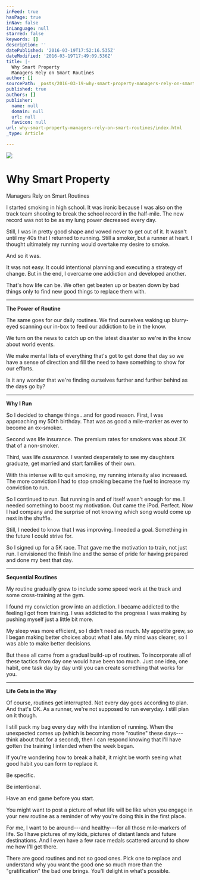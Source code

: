 ```yaml
---
inFeed: true
hasPage: true
inNav: false
inLanguage: null
starred: false
keywords: []
description: ''
datePublished: '2016-03-19T17:52:16.535Z'
dateModified: '2016-03-19T17:49:09.536Z'
title: |-
  Why Smart Property
  Managers Rely on Smart Routines
author: []
sourcePath: _posts/2016-03-19-why-smart-property-managers-rely-on-smart-routines.md
published: true
authors: []
publisher:
  name: null
  domain: null
  url: null
  favicon: null
url: why-smart-property-managers-rely-on-smart-routines/index.html
_type: Article

---
```

![](https://the-grid-user-content.s3-us-west-2.amazonaws.com/cf87a67f-d6c8-4e24-9d99-cc434cbb35ae.jpg)

# Why Smart Property
Managers Rely on Smart Routines

I started smoking
in high school. It was ironic because I was also on the track team shooting to
break the school record in the half-mile. The new record was not to be as my
lung power decreased every day.

Still, I was in
pretty good shape and vowed never to get out of it. It wasn't until my 40s that
I returned to running. Still a smoker, but a runner at heart. I thought
ultimately my running would overtake my desire to smoke.

And so it was.

It was not easy.
It could intentional planning and executing a strategy of change. But in the
end, I overcame one addiction and developed another.

That's how life can
be. We often get beaten up or beaten down by bad things only to find new good
things to replace them with.

****

**The Power of Routine**

The same goes for
our daily routines. We find ourselves
waking up blurry-eyed scanning our in-box to feed our addiction to be in the
know. 

We turn on the
news to catch up on the latest disaster so we're in the know about world
events.

We make mental
lists of everything that's got to get done that day so we have a sense of
direction and fill the need to have something to show for our efforts.

Is it any wonder
that we're finding ourselves further and further behind as the days go by?

****

**Why I Run**

So I decided to
change things...and for good reason. First, I was approaching my 50th birthday. That was as good a mile-marker as ever to become an ex-smoker.

Second was life
insurance. The premium rates for smokers was about 3X that of a non-smoker.

Third, was life _assurance._ I wanted desperately to see
my daughters graduate, get married and start families of their own.

With this intense
will to quit smoking, my running intensity also increased. The more conviction
I had to stop smoking became the fuel to increase my conviction to run.

So I continued to
run. But running in and of itself wasn't enough for me. I needed something to
boost my motivation. Out came the iPod. Perfect. Now I had company and the
surprise of not knowing which song would come up next in the shuffle.

Still, I needed
to know that I was improving. I needed a goal. Something in the future I could
strive for.

So I signed up
for a 5K race. That gave me the motivation to train, not just run. I envisioned
the finish line and the sense of pride for having prepared and done my best
that day.

****

**Sequential Routines**

My routine gradually
grew to include some speed work at the track and some cross-training at the
gym.

I found my
conviction grow into an addiction. I became addicted to the feeling I got from
training. I was addicted to the progress I was making by pushing myself just a
little bit more. 

My sleep was more
efficient, so I didn't need as much. My appetite grew, so I began making better
choices about what I ate. My mind was clearer, so I was able to make better
decisions.

But these all
came from a gradual build-up of routines. To incorporate all of these tactics
from day one would have been too much. Just one idea, one habit, one task day
by day until you can create something that works for you.

****

**Life Gets in the Way**

Of course,
routines get interrupted. Not every day goes according to plan. And that's OK.
As a runner, we're not supposed to run everyday. I still plan on it though.

I still pack my
bag every day with the intention of running. When the unexpected comes up
(which is becoming more "routine" these days---think about that for a second),
then I can respond knowing that I'll have gotten the training I intended when
the week began.

If you're
wondering how to break a habit, it might be worth seeing what good habit you
can form to replace it.

Be specific.

Be intentional.

Have an end game
before you start.

You might want to
post a picture of what life will be like when you engage in your new routine as
a reminder of why you're doing this in the first place.

For me, I want to
be around---and healthy---for all those mile-markers of life. So I have pictures of
my kids, pictures of distant lands and future destinations. And I even have a
few race medals scattered around to show me how I'll get there.

There are good
routines and not so good ones. Pick one to replace and understand why you want
the good one so much more than the "gratification" the bad one brings. You'll
delight in what's possible.